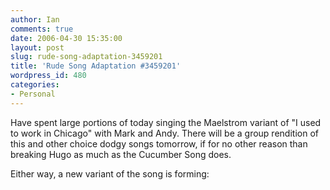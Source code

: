 ```yaml
---
author: Ian
comments: true
date: 2006-04-30 15:35:00
layout: post
slug: rude-song-adaptation-3459201
title: 'Rude Song Adaptation #3459201'
wordpress_id: 480
categories:
- Personal
---
```


Have spent large portions of today singing the Maelstrom variant of "I used to work in Chicago" with Mark and Andy.  There will be a group rendition of this and other choice dodgy songs tomorrow, if for no other reason than breaking Hugo as much as the Cucumber Song does.  

Either way, a new variant of the song is forming:  


